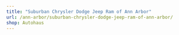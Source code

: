 ```yaml
---
title: "Suburban Chrysler Dodge Jeep Ram of Ann Arbor"
url: /ann-arbor/suburban-chrysler-dodge-jeep-ram-of-ann-arbor/
shop: Autohaus
---
```

